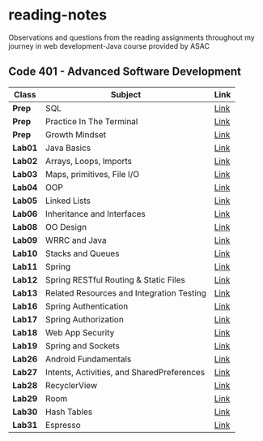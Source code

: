 # reading-notes
Observations and questions from the reading assignments throughout my journey in web development-Java course provided by ASAC

## Code 401 - Advanced Software Development


| Class     | Subject   | Link                                                                                    |
|-----------|-----------|-----------------------------------------------------------------------------------------|
| **Prep**  | SQL       | [Link](https://baraahabusara.github.io/reading-notes/SQL/SQL)                           |
| **Prep**  | Practice In The Terminal | [Link](https://baraahabusara.github.io/reading-notes/TerminalPractice/TerminalPractice) |
| **Prep**  | Growth Mindset | [Link](https://baraahabusara.github.io/reading-notes/growthMindset/growthMindset)       |
| **Lab01** | Java Basics  | [Link](https://baraahabusara.github.io/reading-notes/Class01/readings-01)               |
| **Lab02** | Arrays, Loops, Imports| [Link](https://baraahabusara.github.io/reading-notes/Class02/readings-02)               |
| **Lab03** | Maps, primitives, File I/O| [Link](https://baraahabusara.github.io/reading-notes/Class03/readings-03)               |
| **Lab04** |OOP | [Link](https://baraahabusara.github.io/reading-notes/Class04/readings-04)               |
| **Lab05** |Linked Lists | [Link](https://baraahabusara.github.io/reading-notes/Class05/readings-05)               |
| **Lab06** |Inheritance and Interfaces | [Link](https://baraahabusara.github.io/reading-notes/Class06/readings-06)               |
| **Lab08** | OO Design | [Link](https://baraahabusara.github.io/reading-notes/Class08/readings-08)               |
| **Lab09** | WRRC and Java | [Link](https://baraahabusara.github.io/reading-notes/Class09/readings-09)               |
| **Lab10** | Stacks and Queues | [Link](https://baraahabusara.github.io/reading-notes/Class10/readings-10)               |
| **Lab11** | Spring | [Link](https://baraahabusara.github.io/reading-notes/Class11/readings-11)               |
| **Lab12** | Spring RESTful Routing & Static Files | [Link](https://baraahabusara.github.io/reading-notes/Class12/readings-12)               |
| **Lab13** | Related Resources and Integration Testing | [Link](https://baraahabusara.github.io/reading-notes/Class13/readings-13)               |
| **Lab16** | Spring Authentication | [Link](https://baraahabusara.github.io/reading-notes/Class16/readings-16)               |
| **Lab17** |  Spring Authorization | [Link](https://baraahabusara.github.io/reading-notes/Class17/readings-17)               |
| **Lab18** | Web App Security | [Link](https://baraahabusara.github.io/reading-notes/Class18/readings-18)               |
| **Lab19** |  Spring and Sockets| [Link](https://baraahabusara.github.io/reading-notes/Class19/readings-19)               |
| **Lab26** |  Android Fundamentals	| [Link](https://baraahabusara.github.io/reading-notes/Class26/readings-26)               |
| **Lab27** |   Intents, Activities, and SharedPreferences| [Link](https://baraahabusara.github.io/reading-notes/Class27/readings-27)               |
| **Lab28** | RecyclerView | [Link](https://baraahabusara.github.io/reading-notes/Class28/readings-28)               |
| **Lab29** | Room | [Link](https://baraahabusara.github.io/reading-notes/Class29/readings-29)               |
| **Lab30** | Hash Tables | [Link](https://baraahabusara.github.io/reading-notes/Class30/readings-30)               |
| **Lab31** | Espresso | [Link](https://baraahabusara.github.io/reading-notes/Class31/readings-31)               |